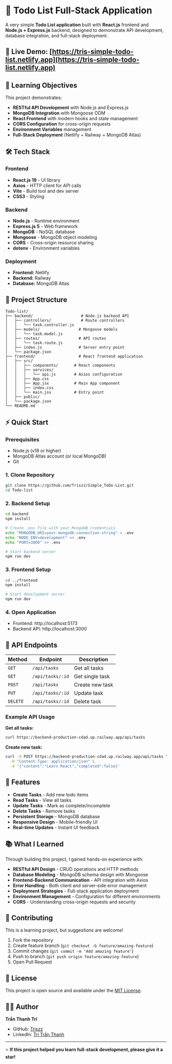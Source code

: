 # 📝 Todo List Full-Stack Application

A very simple **Todo List application** built with **React.js** frontend and **Node.js + Express.js** backend, designed to demonstrate API development, database integration, and full-stack deployment.

## 🚀 Live Demo: [https://tris-simple-todo-list.netlify.app](https://tris-simple-todo-list.netlify.app)

## 🎯 Learning Objectives

This project demonstrates:
- **RESTful API Development** with Node.js and Express.js
- **MongoDB Integration** with Mongoose ODM
- **React Frontend** with modern hooks and state management
- **CORS Configuration** for cross-origin requests
- **Environment Variables** management
- **Full-Stack Deployment** (Netlify + Railway + MongoDB Atlas)

## 🛠️ Tech Stack

### Frontend
- **React.js 19** - UI library
- **Axios** - HTTP client for API calls
- **Vite** - Build tool and dev server
- **CSS3** - Styling

### Backend
- **Node.js** - Runtime environment
- **Express.js 5** - Web framework
- **MongoDB** - NoSQL database
- **Mongoose** - MongoDB object modeling
- **CORS** - Cross-origin resource sharing
- **dotenv** - Environment variables

### Deployment
- **Frontend:** Netlify
- **Backend:** Railway
- **Database:** MongoDB Atlas

## 📁 Project Structure

```
Todo-list/
├── backend/                     # Node.js backend API
│   ├── controllers/             # Route controllers
│   │   └── task.controller.js      
│   ├── models/                 # Mongoose models
│   │   └── task.model.js
│   ├── routes/                 # API routes
│   │   └── task.route.js
│   ├── index.js                # Server entry point
│   └── package.json
├── frontend/                   # React frontend application
│   ├── src/
│   │   ├── components/       # React components
│   │   ├── services/
│   │   │   └── api.js        # Axios configuration
│   │   ├── App.css          
│   │   ├── App.jsx           # Main App component
│   │   ├── index.css         
│   │   └── main.jsx          # Entry point
│   ├── public/   
│   └── package.json
└── README.md
```

## ⚡ Quick Start

### Prerequisites
- Node.js (v18 or higher)
- MongoDB Atlas account (or local MongoDB)
- Git

### 1. Clone Repository
```bash
git clone https://github.com/Triszz/Simple_ToDo-List.git
cd Todo-list
```

### 2. Backend Setup
```bash
cd backend
npm install

# Create .env file with your MongoDB credentials
echo "MONGODB_URI=your-mongodb-connection-string" > .env
echo "NODE_ENV=development" >> .env
echo "PORT=3000" >> .env

# Start backend server
npm run dev
```

### 3. Frontend Setup
```bash
cd ../frontend
npm install

# Start development server
npm run dev
```

### 4. Open Application
- Frontend: http://localhost:5173
- Backend API: http://localhost:3000

## 🔧 API Endpoints

| Method | Endpoint | Description |
|--------|----------|-------------|
| `GET` | `/api/tasks` | Get all tasks |
| `GET` | `/api/tasks/:id` | Get single task |
| `POST` | `/api/tasks` | Create new task |
| `PUT` | `/api/tasks/:id` | Update task |
| `DELETE` | `/api/tasks/:id` | Delete task |

### Example API Usage

**Get all tasks:**
```bash
curl https://backend-production-cdad.up.railway.app/api/tasks
```

**Create new task:**
```bash
curl -X POST https://backend-production-cdad.up.railway.app/api/tasks \
  -H "Content-Type: application/json" \
  -d '{"content":"Learn React","completed":false}'
```


## 🧪 Features

- **Create Tasks** - Add new todo items
- **Read Tasks** - View all tasks
- **Update Tasks** - Mark as complete/incomplete
- **Delete Tasks** - Remove tasks
- **Persistent Storage** - MongoDB database
- **Responsive Design** - Mobile-friendly UI
- **Real-time Updates** - Instant UI feedback

## 📚 What I Learned

Through building this project, I gained hands-on experience with:

- **RESTful API Design** - CRUD operations and HTTP methods
- **Database Modeling** - MongoDB schema design with Mongoose
- **Frontend-Backend Communication** - API integration with Axios
- **Error Handling** - Both client and server-side error management
- **Deployment Strategies** - Full-stack application deployment
- **Environment Management** - Configuration for different environments
- **CORS** - Understanding cross-origin requests and security

## 🤝 Contributing

This is a learning project, but suggestions are welcome!

1. Fork the repository
2. Create feature branch (`git checkout -b feature/amazing-feature`)
3. Commit changes (`git commit -m 'Add amazing feature'`)
4. Push to branch (`git push origin feature/amazing-feature`)
5. Open Pull Request

## 📄 License

This project is open source and available under the [MIT License](LICENSE).

## 👨‍💻 Author

**Trần Thanh Trí**
- GitHub: [Triszz](https://github.com/Triszz)
- LinkedIn: [Trí Trần Thanh](https://linkedin.com/in/trí-trần-thanh-199526363)

***

⭐ **If this project helped you learn full-stack development, please give it a star!**
